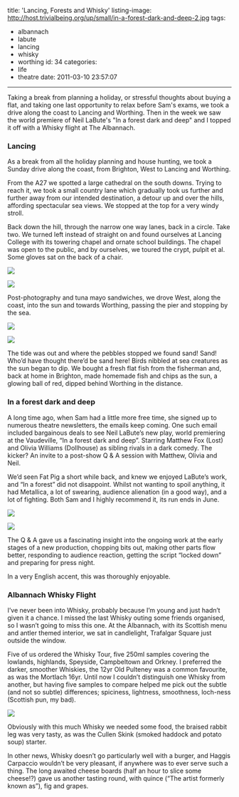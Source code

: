 title: 'Lancing, Forests and Whisky'
listing-image: http://host.trivialbeing.org/up/small/in-a-forest-dark-and-deep-2.jpg
tags:
  - albannach
  - labute
  - lancing
  - whisky
  - worthing
id: 34
categories:
  - life
  - theatre
date: 2011-03-10 23:57:07
---

Taking a break from planning a holiday, or stressful thoughts about buying a flat, and taking one last opportunity to relax before Sam's exams, we took a drive along the coast to Lancing and Worthing. Then in the week we saw the world premiere of Neil LaBute's "In a forest dark and deep" and I topped it off with a Whisky flight at The Albannach.

<!--more-->

### Lancing

As a break from all the holiday planning and house hunting, we took a Sunday drive along the coast, from Brighton, West to Lancing and Worthing.

From the A27 we spotted a large cathedral on the south downs. Trying to reach it, we took a small country lane which gradually took us further and further away from our intended destination, a detour up and over the hills, affording spectacular sea views. We stopped at the top for a very windy stroll.

Back down the hill, through the narrow one way lanes, back in a circle. Take two. We turned left instead of straight on and found ourselves at Lancing College with its towering chapel and ornate school buildings. The chapel was open to the public, and by ourselves, we toured the crypt, pulpit et al. Some gloves sat on the back of a chair.

[![](http://host.trivialbeing.org/up/small/IMG_7894.JPG)](http://host.trivialbeing.org/up/IMG_7894.JPG)

[![](http://host.trivialbeing.org/up/small/IMG_7849.JPG)](http://host.trivialbeing.org/up/IMG_7849.JPG)

Post-photography and tuna mayo sandwiches, we drove West, along the coast, into the sun and towards Worthing, passing the pier and stopping by the sea.

[![](http://host.trivialbeing.org/up/small/IMG_7930.JPG)](http://host.trivialbeing.org/up/IMG_7930.JPG)

[![](http://host.trivialbeing.org/up/small/IMG_7956.JPG)](http://host.trivialbeing.org/up/IMG_7956.JPG)

The tide was out and where the pebbles stopped we found sand! Sand! Who’d have thought there’d be sand here! Birds nibbled at sea creatures as the sun began to dip. We bought a fresh flat fish from the fisherman and, back at home in Brighton, made homemade fish and chips as the sun, a glowing ball of red, dipped behind Worthing in the distance.

### In a forest dark and deep

A long time ago, when Sam had a little more free time, she signed up to numerous theatre newsletters, the emails keep coming. One such email included bargainous deals to see Neil LaBute’s new play, world premiering at the Vaudeville, “In a forest dark and deep”. Starring Matthew Fox (Lost) and Olivia Williams (Dollhouse) as sibling rivals in a dark comedy. The kicker? An invite to a post-show Q & A session with Matthew, Olivia and Neil.

We’d seen Fat Pig a short while back, and knew we enjoyed LaBute’s work, and “In a forest” did not disappoint. Whilst not wanting to spoil anything, it had Metallica, a lot of swearing, audience alienation (in a good way), and a lot of fighting. Both Sam and I highly recommend it, its run ends in June.

![](http://host.trivialbeing.org/up/in-a-forest-dark-and-deep-1.jpg)

[![](http://host.trivialbeing.org/up/small/in-a-forest-dark-and-deep-2.jpg)](http://host.trivialbeing.org/up/in-a-forest-dark-and-deep-2.jpg)

The Q & A gave us a fascinating insight into the ongoing work at the early stages of a new production, chopping bits out, making other parts flow better, responding to audience reaction, getting the script “locked down” and preparing for press night.

In a very English accent, this was thoroughly enjoyable.

### Albannach Whisky Flight

I’ve never been into Whisky, probably because I’m young and just hadn’t given it a chance. I missed the last Whisky outing some friends organised, so I wasn’t going to miss this one. At the Albannach, with its Scottish menu and antler themed interior, we sat in candlelight, Trafalgar Square just outside the window.

Five of us ordered the Whisky Tour, five 250ml samples covering the lowlands, highlands, Speyside, Campbeltown and Orkney. I preferred the darker, smoother Whiskies, the 12yr Old Pulteney was a common favourite, as was the Mortlach 16yr. Until now I couldn’t distinguish one Whisky from another, but having five samples to compare helped me pick out the subtle (and not so subtle) differences; spiciness, lightness, smoothness, loch-ness (Scottish pun, my bad).

[![](http://host.trivialbeing.org/up/small/albannach.jpg)](http://host.trivialbeing.org/up/albannach.jpg)

Obviously with this much Whisky we needed some food, the braised rabbit leg was very tasty, as was the Cullen Skink (smoked haddock and potato soup) starter.

In other news, Whisky doesn’t go particularly well with a burger, and Haggis Carpaccio wouldn’t be very pleasant, if anywhere was to ever serve such a thing. The long awaited cheese boards (half an hour to slice some cheese!?) gave us another tasting round, with quince (“The artist formerly known as”), fig and grapes.
